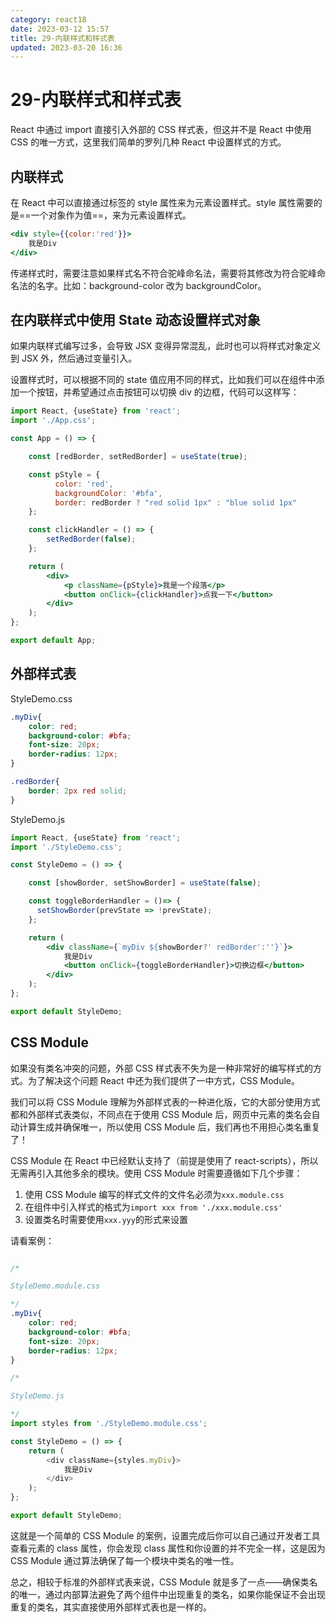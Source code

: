```yaml
---
category: react18
date: 2023-03-12 15:57
title: 29-内联样式和样式表
updated: 2023-03-20 16:36
---
```


# 29-内联样式和样式表

React 中通过 import 直接引入外部的 CSS 样式表，但这并不是 React 中使用 CSS 的唯一方式，这里我们简单的罗列几种 React 中设置样式的方式。

## 内联样式

在 React 中可以直接通过标签的 style 属性来为元素设置样式。style 属性需要的是==一个对象作为值==，来为元素设置样式。

```jsx
<div style={{color:'red'}}>
    我是Div
</div>
```

传递样式时，需要注意如果样式名不符合驼峰命名法，需要将其修改为符合驼峰命名法的名字。比如：background-color 改为 backgroundColor。

## 在内联样式中使用 State 动态设置样式对象

如果内联样式编写过多，会导致 JSX 变得异常混乱，此时也可以将样式对象定义到 JSX 外，然后通过变量引入。

设置样式时，可以根据不同的 state 值应用不同的样式，比如我们可以在组件中添加一个按钮，并希望通过点击按钮可以切换 div 的边框，代码可以这样写：

```jsx
import React, {useState} from 'react';
import './App.css';

const App = () => {

    const [redBorder, setRedBorder] = useState(true);

    const pStyle = {
          color: 'red',
          backgroundColor: '#bfa',
          border: redBorder ? "red solid 1px" : "blue solid 1px"
    };

    const clickHandler = () => {
        setRedBorder(false);
    };

    return (
        <div>
            <p className={pStyle}>我是一个段落</p>
            <button onClick={clickHandler}>点我一下</button>
        </div>
    );
};

export default App;

```

## 外部样式表

StyleDemo.css

```css
.myDiv{
    color: red;
    background-color: #bfa;
    font-size: 20px;
    border-radius: 12px;
}

.redBorder{
    border: 2px red solid;
}
```

StyleDemo.js

```jsx
import React, {useState} from 'react';
import './StyleDemo.css';

const StyleDemo = () => {

    const [showBorder, setShowBorder] = useState(false);

    const toggleBorderHandler = ()=> {
      setShowBorder(prevState => !prevState);
    };

    return (
        <div className={`myDiv ${showBorder?' redBorder':''}`}>
            我是Div
            <button onClick={toggleBorderHandler}>切换边框</button>
        </div>
    );
};

export default StyleDemo;
```

## CSS Module

如果没有类名冲突的问题，外部 CSS 样式表不失为是一种非常好的编写样式的方式。为了解决这个问题 React 中还为我们提供了一中方式，CSS Module。

我们可以将 CSS Module 理解为外部样式表的一种进化版，它的大部分使用方式都和外部样式表类似，不同点在于使用 CSS Module 后，网页中元素的类名会自动计算生成并确保唯一，所以使用 CSS Module 后，我们再也不用担心类名重复了！

CSS Module 在 React 中已经默认支持了（前提是使用了 react-scripts），所以无需再引入其他多余的模块。使用 CSS Module 时需要遵循如下几个步骤：

1.  使用 CSS Module 编写的样式文件的文件名必须为`xxx.module.css`
2.  在组件中引入样式的格式为`import xxx from './xxx.module.css'`
3.  设置类名时需要使用`xxx.yyy`的形式来设置

请看案例：

```css

/*

StyleDemo.module.css

*/
.myDiv{
    color: red;
    background-color: #bfa;
    font-size: 20px;
    border-radius: 12px;
}
```

```js
/*

StyleDemo.js

*/
import styles from './StyleDemo.module.css';

const StyleDemo = () => {
    return (
        <div className={styles.myDiv}>
            我是Div
        </div>
    );
};

export default StyleDemo;
```

这就是一个简单的 CSS Module 的案例，设置完成后你可以自己通过开发者工具查看元素的 class 属性，你会发现 class 属性和你设置的并不完全一样，这是因为 CSS Module 通过算法确保了每一个模块中类名的唯一性。

总之，相较于标准的外部样式表来说，CSS Module 就是多了一点——确保类名的唯一，通过内部算法避免了两个组件中出现重复的类名，如果你能保证不会出现重复的类名，其实直接使用外部样式表也是一样的。